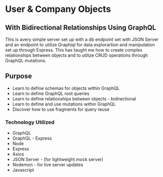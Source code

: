 # User & Company Objects 
## With Bidirectional Relationships Using GraphQL

This is avery simple server set up with a db endpoint set with JSON Server and an endpoint to utilize Graphiql for data explorartion and manipulation set up through Express. This has taught me how to create complex relationships between objects and to utilize CRUD operations through GraphQL mutations.

## Purpose
* Learn to define schemas for objects within GraphQL
* Learn to define GraphQL root queries
* Learn to define relationships between objects - bidirectional 
* Learn to define and use mutations within GraphQL
* Discover how to use fragments for query reuse


### Technology Utilized
* GraphQL
* GraphQL - Express
* Node
* Express
* Axios
* JSON Server - (for lightweight mock server)
* Nodemon - for live server updates
* Javascript